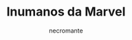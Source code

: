 ---
layout: post
type: tvserie
title: Inumanos da Marvel
description: >-
  Após um golpe militar na cidade secreta de Attilan, uma família real de super-humanos liderada pelo Raio Negro é obrigada a se refugiar na Terra.
author: necromante
overview: >-
  Após um golpe militar na cidade secreta de Attilan, uma família real de super-humanos liderada pelo Raio Negro é obrigada a se refugiar na Terra.
poster_path: /zKfGip55oJ9tdzhyd9ayGyFFhuo.jpg
backdrop_path: /9GNdPoCSzWYeo2eYKFVLvzcG6Wg.jpg
tmdb_id: 68716
imdb_id: tt4154858
runtime: 43m
release_date: 2017-09-29T00:00:00.000Z
genres:
  - Ação
  - Aventura
  - Ficção científica
casts:
  - Anson Mount
  - Serinda Swan
  - Ken Leung
  - Eme Ikwuakor
  - Isabelle Cornish
  - Ellen Woglom
crews:
  - Scott Buck
trailer: zrN8a6uDJaI
certification: 12
adult: false
vote_average: 5.6
vote_count: 220
qualitys:
  - 1080p
  - 720p
audios:
  - Português
  - Inglês
extensions:
  - mkv
  - mp4
seasons:
  - season_number: 1
    name: 1 temporada
    overview: >-
      Sinopse da temporada.
    air_date: 2020-09-03T00:00:00.000Z
    episodes:
      - episode_number: 1
        name: Nome do episódio
        overview: >-
          Sinopse do episódio.
        air_date: 2020-01-01T00:00:00.000Z
        vote_average: 9
        vote_count: 1258
        downloads:
          - quality: 1080p
            audio: Dual Àudio
            size: 5GB
            server: Diversos
            urls:
             - hostname: twitter.com
               url: https://twitter.com/
             - hostname: youtube.com
               url: https://youtube.com/
          - quality: 720p
            audio: Dual Àudio
            size: 3GB
            server: Diversos
            urls:
             - hostname: twitter.com
               url: https://twitter.com/
             - hostname: youtube.com
               url: https://youtube.com/
          - quality: 480p
            audio: Dual Àudio
            size: 400MB
            server: Diversos
            urls:
             - hostname: twitter.com
               url: https://twitter.com/
             - hostname: youtube.com
               url: https://youtube.com/
---